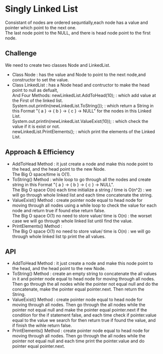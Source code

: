 # Singly Linked List
<!-- Short summary or background information -->
Consistant of nodes are ordered sequntially,each node has a value and pointer which point to the next one.  
The last node point to the NULL, and there is head node point to the first node.  

## Challenge
<!-- Description of the challenge -->
We need to create two classes Node and LinkedList.  
* Class Node : has the value and Node to point to the next node,and constructor to  set the value.  
* Class LinkedList : has a Node head and contructor to make the head point to null as defualt,  
    And Four Methods:
        newLinkedList.AddToHead(10); : which add value at the First of the linked list.  
        System.out.println(newLinkedList.ToString()); : which return a String in this Format "{ a } -> { b } -> { c } -> NULL" for the nodes in this Linked List.  
        System.out.println(newLinkedList.ValueExist(10)); : which check the value if it is exist or not.    
        newLinkedList.PrintElements(); : which print the elements of the Linked List.  


## Approach & Efficiency
<!-- What approach did you take? Why? What is the Big O space/time for this approach? -->
* AddToHead Method : it just create a node and make this node point to the head, and the head point to the new Node.  
The Big O space/time is  O(1).  
* ToString() Method : while loop to go through all the nodes and create string in this Format "{ a } -> { b } -> { c } -> NULL".   
The Big O space O(n) each time initialize a string / time is  O(n^2) :  we will go through whole linked list and each time concatenate the string.    
* ValueExist() Method : create pointer node equal to head node for moving through all nodes using a while loop to check the value for each node and return true if found else return false.   
The Big O space O(1) no need to store value/ time is  O(n) : the worset case we will go through whole linked list until find the value.  
* PrintElements() Method :  
The Big O space O(1) no need to store value/ time is  O(n) : we will go through whole linked list tp print the all values.  

## API
<!-- Description of each method publicly available to your Linked List -->  
* AddToHead Method : it just create a node and make this node point to the head, and the head point to the new Node.  
* ToString() Method : create an empty string to concatenate the all values in it and pointer node equal to head node for moving through  all nodes. Then go through the all nodes while the pointer not equal null and do the concatenate, make the pointer equal pointer.next. Then return the String.    
* ValueExist() Method : create pointer node equal to head node for moving through all nodes. Then go through the all nodes while the pointer not equal null and make the pointer equal pointer.next if the condition for the if statement false, and each time check if pointer.value equal to the value we search for then return true if found the value, and if finish the wihle return false.   
* PrintElements() Method : create pointer node equal to head node for moving through all nodes. Then go through the all nodes while the pointer not equal null and each time print the pointer.value and do pointer equal pointer.next.  
